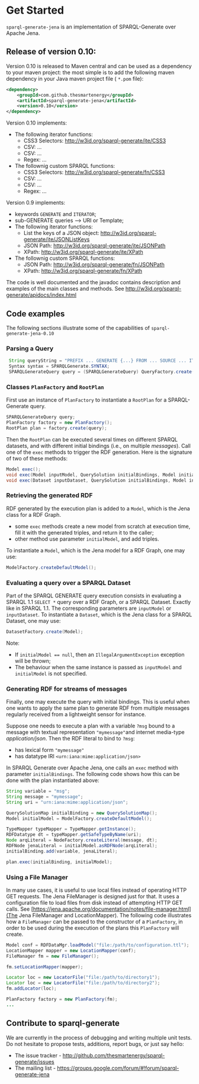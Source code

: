 # Get Started

`sparql-generate-jena` is an implementation of SPARQL-Generate over Apache Jena.

## Release of version 0.10:

Version 0.10 is released to Maven central and can be used as a dependency to your maven project: the most simple is to add the following maven dependency in your Java maven project file ( `*.pom` file):
 
```xml
<dependency>
    <groupId>com.github.thesmartenergy</groupId>
    <artifactId>sparql-generate-jena</artifactId>
    <version>0.10</version>
</dependency>
```

Version 0.10 implements:

- The following iterator functions:
    - CSS3 Selectors: <http://w3id.org/sparql-generate/ite/CSS3>
    - CSV: ...
    - CSV: ...
    - Regex: ...
- The follownig custom SPARQL functions:
    - CSS3 Selectors: <http://w3id.org/sparql-generate/fn/CSS3>
    - CSV: ...
    - CSV: ...
    - Regex: ...

Version 0.9 implements:

- keywords `GENERATE` and `ITERATOR`;
- sub-GENERATE queries --> URI or Template;
- The following iterator functions:
    - List the keys of a JSON object: <http://w3id.org/sparql-generate/ite/JSONListKeys>
    - JSON Path: <http://w3id.org/sparql-generate/ite/JSONPath>
    - XPath: <http://w3id.org/sparql-generate/ite/XPath>
- The follownig custom SPARQL functions:
    - JSON Path: <http://w3id.org/sparql-generate/fn/JSONPath>
    - XPath: <http://w3id.org/sparql-generate/fn/XPath>


The code is well documented and the javadoc contains description and examples of the main classes and methods. See http://w3id.org/sparql-generate/apidocs/index.html 


## Code examples

The following sections illustrate some of the capabilities of `sparql-generate-jena-0.10`

### Parsing a Query

```java
 String queryString = "PREFIX ... GENERATE {...} FROM ... SOURCE ... ITERATOR ... WHERE {...}";
 Syntax syntax = SPARQLGenerate.SYNTAX;
 SPARQLGenerateQuery query = (SPARQLGenerateQuery) QueryFactory.create(queryString, syntax);
```

### Classes `PlanFactory` and `RootPlan`

First use an instance of `PlanFactory` to instantiate a `RootPlan` for a SPARQL-Generate query.

```java
SPARQLGenerateQuery query;
PlanFactory factory = new PlanFactory();
RootPlan plan = factory.create(query);
```

Then the `RootPlan` can be executed several times on different SPARQL datasets, and with different initial bindings (i.e., on multiple _messages_). Call one of the `exec` methods to trigger the RDF generation. Here is the signature of two of these methods:

```java
Model exec();
void exec(Model inputModel, QuerySolution initialBindings, Model initialModel);
void exec(Dataset inputDataset, QuerySolution initialBindings, Model initialModel);
```

### Retrieving the generated RDF

RDF generated by the execution plan is added to a `Model`, which is the Jena class for a RDF Graph.

- some `exec` methods create a new model from scratch at execution time, fill it with the generated triples, and return it to the caller;
- other method use parameter `initialModel`, and add triples. 

To instantiate a `Model`, which is the Jena model for a RDF Graph, one may use:

```java
ModelFactory.createDefaultModel();
```


### Evaluating a query over a SPARQL Dataset

Part of the SPARQL GENERATE query execution consists in evaluating a SPARQL 1.1 `SELECT *` query over a RDF Graph, or a SPARQL Dataset. Exactly like in SPARQL 1.1. The corresponding parameters are `inputModel` or `inputDataset`. To instantiate a `Dataset`, which is the Jena class for a SPARQL Dataset, one may use:

```java
DatasetFactory.create(Model);
```

Note:

- If `initialModel == null`, then an `IllegalArgumentException` exception will be thrown;
- The behaviour when the same instance is passed as `inputModel` and `initialModel` is not specified.


### Generating RDF for streams of messages

Finally, one may execute the query with initial bindings. This is useful when one wants to apply the same plan to generate RDF from multiple messages regularly received from a lightweight sensor for instance. 

Suppose one needs to execute a plan with a variable `?msg` bound to a message with textual representation `"mymessage"`and internet media-type _application/json_. Then the RDF literal to bind to `?msg`:

- has lexical form `"mymessage"`
- has datatype IRI `<urn:iana:mime:application/json>`

In SPARQL Generate over Apache Jena, one calls an `exec` method with parameter `initialBindings`. The following code shows how this can be done with the plan instantiated above:

```java
String variable = "msg";
String message = "mymessage";
String uri = "urn:iana:mime:application/json";

QuerySolutionMap initialBinding = new QuerySolutionMap();
Model initialModel = ModelFactory.createDefaultModel();

TypeMapper typeMapper = TypeMapper.getInstance();
RDFDatatype dt = typeMapper.getSafeTypeByName(uri);
Node arqLiteral = NodeFactory.createLiteral(message, dt);
RDFNode jenaLiteral = initialModel.asRDFNode(arqLiteral);
initialBinding.add(variable, jenaLiteral);

plan.exec(initialBinding, initialModel);
```


### Using a File Manager

In many use cases, it is useful to use local files instead of operating HTTP GET requests. The Jena FileManager is designed just for that. It uses a configuration file to load files from disk instead of attempting HTTP GET calls. See
[https://jena.apache.org/documentation/notes/file-manager.html](The Jena FileManager and LocationMapper). The following code illustrates how a `FileManager` can be passed to the constructor of a `PlanFactory`, in order to be used during the execution of the plans this `PlanFactory` will create.

```java
Model conf = RDFDataMgr.loadModel("file:/path/to/configuration.ttl");
LocationMapper mapper = new LocationMapper(conf);
FileManager fm = new FileManager();

fm.setLocationMapper(mapper);

Locator loc = new LocatorFile("file:/path/to/directory1");
Locator loc = new LocatorFile("file:/path/to/directory2");
fm.addLocator(loc);

PlanFactory factory = new PlanFactory(fm);
...

```


## Contribute to sparql-generate

We are currently in the process of debugging and writing multiple unit tests. Do not hesitate to propose tests, additions,  report bugs, or just say hello:

- The issue tracker - http://github.com/thesmartenergy/sparql-generate/issues
- The mailing list - https://groups.google.com/forum/#!forum/sparql-generate-jena